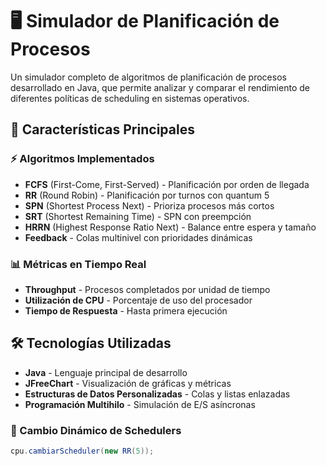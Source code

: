 # 🖥️ Simulador de Planificación de Procesos

Un simulador completo de algoritmos de planificación de procesos desarrollado en Java, que permite analizar y comparar el rendimiento de diferentes políticas de scheduling en sistemas operativos.

## 🚀 Características Principales

### ⚡ Algoritmos Implementados
- **FCFS** (First-Come, First-Served) - Planificación por orden de llegada
- **RR** (Round Robin) - Planificación por turnos con quantum 5
- **SPN** (Shortest Process Next) - Prioriza procesos más cortos
- **SRT** (Shortest Remaining Time) - SPN con preempción
- **HRRN** (Highest Response Ratio Next) - Balance entre espera y tamaño
- **Feedback** - Colas multinivel con prioridades dinámicas

### 📊 Métricas en Tiempo Real
- **Throughput** - Procesos completados por unidad de tiempo
- **Utilización de CPU** - Porcentaje de uso del procesador
- **Tiempo de Respuesta** - Hasta primera ejecución

## 🛠️ Tecnologías Utilizadas

- **Java** - Lenguaje principal de desarrollo
- **JFreeChart** - Visualización de gráficas y métricas
- **Estructuras de Datos Personalizadas** - Colas y listas enlazadas
- **Programación Multihilo** - Simulación de E/S asíncronas



### 🔄 Cambio Dinámico de Schedulers
```java
cpu.cambiarScheduler(new RR(5));
